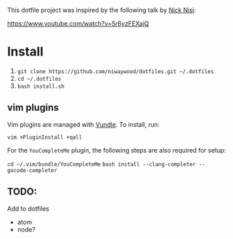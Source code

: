 This dotfile project was inspired by the following talk by [Nick Nisi](https://github.com/nicknisi/):

https://www.youtube.com/watch?v=5r6yzFEXajQ

# Install

1. `git clone https://github.com/niwaywood/dotfiles.git ~/.dotfiles`
2. `cd ~/.dotfiles`
3. `bash install.sh`

## vim plugins

Vim plugins are managed with [Vundle](https://github.com/VundleVim/Vundle.vim). To install, run:

`vim +PluginInstall +qall`

For the `YouCompleteMe` plugin, the following steps are also required for setup:

`cd ~/.vim/bundle/YouCompleteMe`
`bash install --clang-completer --gocode-completer`


## TODO:
Add to dotfiles
- atom
- node?
